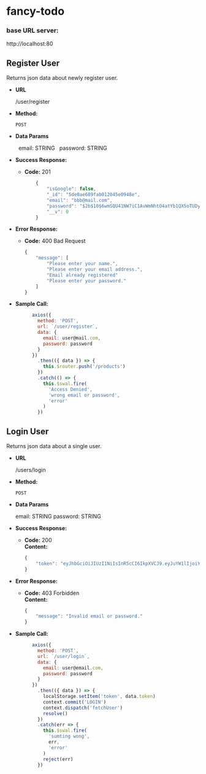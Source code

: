 # fancy-todo
### base URL server:
http://localhost:80

**Register User**
----
  Returns json data about newly register user.

* **URL**

  /user/register

* **Method:**

  `POST`

* **Data Params**

  &nbsp; email: STRING
  &nbsp; password: STRING

* **Success Response:**

  * **Code:** 201 <br />
    ```javascript
        {
            "isGoogle": false,
            "_id": "5de0ae689fab012045e0948e",
            "email": "bbb@mail.com",
            "password": "$2b$10$6wmSQU41NW7iC1AvWmNhtO4atYb1QX5oTUDy0QdvWNFBStTVWQIIq",
            "__v": 0
        }
    ```
* **Error Response:**

  * **Code:** 400 Bad Request <br />
    ```javascript
    {
        "message": [
            "Please enter your name.",
            "Please enter your email address.",
            "Email already registered"
            "Please enter your password."
        ]
    }
    ```

* **Sample Call:**

  ```javascript
        axios({
          method: 'POST',
          url: `/user/register`,
          data: {
            email: user@mail.com,
            password: password
          }
        })
          .then(({ data }) => {
            this.$router.push('/products')
          })
          .catch(() => {
            this.$swal.fire(
              'Access Denied',
              'wrong email or password',
              'error'
            )
          })
  ```

**Login User**
----
  Returns json data about a single user.

* **URL**

  /users/login

* **Method:**

  `POST`

* **Data Params**

  email: STRING
  password: STRING

* **Success Response:**

  * **Code:** 200 <br />
    **Content:** 
    ```javascript
    {
        "token": "eyJhbGciOiJIUzI1NiIsInR5cCI6IkpXVCJ9.eyJuYW1lIjoiYmJiIiwiZW1haWwiOiJiYmJAbWFpbC5jb20iLCJpZCI6IjVkZTBhZTY4OWZhYjAxMjA0NWUwOTQ4ZSIsImlhdCI6MTU3NTAwNzE3NiwiZXhwIjoxNTc1MDkzNTc2fQ.1YSl0xcpDT_HxPUPjgp5I7HPH4Liezt-xFwFPROuQ24"
    }
    ```
 
* **Error Response:**

  * **Code:** 403 Forbidden <br />
    **Content:** 
    ```javascript
    {
        "message": "Invalid email or password."
    }
    ```

* **Sample Call:**

  ```javascript
        axios({
          method: 'POST',
          url: `/user/login`,
          data: {
            email: user@email.com,
            password: password
          }
        })
          .then(({ data }) => {
            localStorage.setItem('token', data.token)
            context.commit('LOGIN')
            context.dispatch('fetchUser')
            resolve()
          })
          .catch(err => {
            this.$swal.fire(
              'sumting wong',
              err,
              'error'
            )
            reject(err)
          })
  ```
